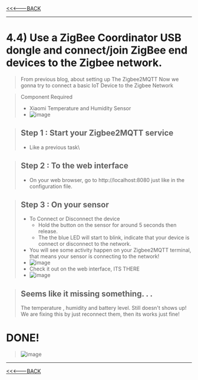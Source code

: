 [<<<---BACK](./)

* * *



# 4.4) Use a ZigBee Coordinator USB dongle and connect/join ZigBee end devices to the Zigbee network.

> From previous blog, about setting up The Zigbee2MQTT 
> Now we gonna try to connect a basic IoT Device to the Zigbee Network

> Component Required
> * Xiaomi Temperature and Humidity Sensor
> * ![image](https://user-images.githubusercontent.com/109336369/194601720-737035ca-2aba-4df9-8389-5c537d1cb771.png)

> ## Step 1 : Start your Zigbee2MQTT service
> * Like a previous task\

> ## Step 2 : To the web interface
> * On your web browser, go to http://localhost:8080 just like in the configuration file.
> 

> ## Step 3 : On your sensor
> * To Connect or Disconnect the device
>   * Hold the button on the sensor for around 5 seconds then release.
>   * The the blue LED will start to blink, indicate that your device is connect or disconnect to the network.
> * You will see some activity happen on your Zigbee2MQTT terminal, that means your sensor is connecting to the network!
> * ![image](https://user-images.githubusercontent.com/109336369/194603183-5fcae22c-c260-4b17-a4a3-ea770de16f80.png)
> * Check it out on the web interface, ITS THERE
> * ![image](https://user-images.githubusercontent.com/109336369/194603302-4f39a92d-3ca0-4c38-a7d9-19cc37a22868.png)

> ## Seems like it missing something. . .
> The temperature , humidity and battery level. Still doesn't shows up!
> We are fixing this by just reconnect them, then its works just fine!

# DONE!
> ![image](https://user-images.githubusercontent.com/109336369/194603754-ecb11bd8-8be7-49ca-bb5d-6df6bce1dfe1.png)



* * *

[<<<---BACK](./)
